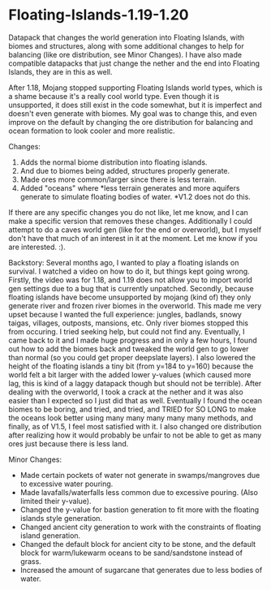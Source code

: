 # Floating-Islands-1.19-1.20
Datapack that changes the world generation into Floating Islands, with biomes and structures, along with some additional changes to help for balancing (like ore distribution, see Minor Changes).
I have also made compatible datapacks that just change the nether and the end into Floating Islands, they are in this as well. 

After 1.18, Mojang stopped supporting Floating Islands world types, which is a shame because it's a really cool world type. Even though it is unsupported, it does still exist in the code somewhat, but it is imperfect and doesn't even generate with biomes. My goal was to change this, and even improve on the default by changing the ore distribution for balancing and ocean formation to look cooler and more realistic. 

Changes:
1. Adds the normal biome distribution into floating islands.
2. And due to biomes being added, structures properly generate.
3. Made ores more common/larger since there is less terrain.
4. Added "oceans" where *less terrain generates and more aquifers generate to simulate floating bodies of water. 
  *V1.2 does not do this.

If there are any specific changes you do not like, let me know, and I can make a specific version that removes these changes. 
Additionally I could attempt to do a caves world gen (like for the end or overworld), but I myself don't have that much of an interest in it at the moment. Let me know if you are interested. :).


Backstory: Several months ago, I wanted to play a floating islands on survival. I watched a video on how to do it, but things kept going wrong. Firstly, the video was for 1.18, and 1.19 does not allow you to import world gen settings due to a bug that is currently unpatched. Secondly, because floating islands have become unsupported by mojang (kind of) they only generate river and frozen river biomes in the overworld. This made me very upset because I wanted the full experience: jungles, badlands, snowy taigas, villages, outposts, mansions, etc. Only river biomes stopped this from occuring. I tried seeking help, but could not find any. Eventually, I came back to it and I made huge progress and in only a few hours, I found out how to add the biomes back and tweaked the world gen to go lower than normal (so you could get proper deepslate layers). I also lowered the height of the floating islands a tiny bit (from y=184 to y=160) because the world felt a bit larger with the added lower y-values (which caused more lag, this is kind of a laggy datapack though but should not be terrible). After dealing with the overworld, I took a crack at the nether and it was also easier than I expected so I just did that as well. Eventually I found the ocean biomes to be boring, and tried, and tried, and TRIED for SO LONG to make the oceans look better using many many many many many methods, and finally, as of V1.5, I feel most satisfied with it. I also changed ore distribution after realizing how it would probably be unfair to not be able to get as many ores just because there is less land.

Minor Changes:
- Made certain pockets of water not generate in swamps/mangroves due to excessive water pouring.
- Made lavafalls/waterfalls less common due to excessive pouring. (Also limited their y-value).
- Changed the y-value for bastion generation to fit more with the floating islands style generation.
- Changed ancient city generation to work with the constraints of floating island generation.
- Changed the default block for ancient city to be stone, and the default block for warm/lukewarm oceans to be sand/sandstone instead of grass.
- Increased the amount of sugarcane that generates due to less bodies of water.
